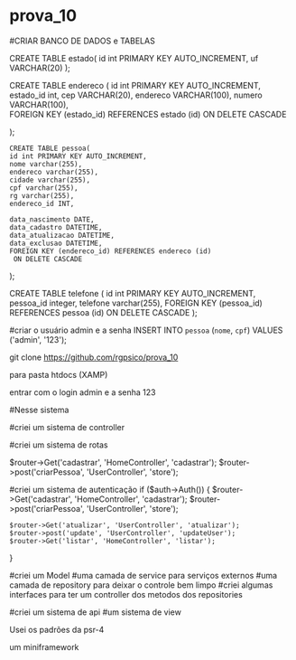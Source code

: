 # prova_10


#CRIAR BANCO DE DADOS e TABELAS 



CREATE TABLE estado(
    id int PRIMARY KEY AUTO_INCREMENT,
    uf VARCHAR(20)
);



CREATE TABLE endereco
(
    id int PRIMARY KEY AUTO_INCREMENT,
    estado_id int,
    cep VARCHAR(20),
    endereco  VARCHAR(100),
    numero VARCHAR(100),    
    FOREIGN KEY (estado_id) REFERENCES estado (id)
     ON DELETE CASCADE
 
);

    CREATE TABLE pessoa(
    id int PRIMARY KEY AUTO_INCREMENT,
    nome varchar(255),
    endereco varchar(255),
    cidade varchar(255),
    cpf varchar(255),
    rg varchar(255),
    endereco_id INT,

    data_nascimento DATE,
    data_cadastro DATETIME,
    data_atualizacao DATETIME,
    data_exclusao DATETIME,
    FOREIGN KEY (endereco_id) REFERENCES endereco (id)
     ON DELETE CASCADE
);


CREATE TABLE telefone
(
    id int PRIMARY KEY AUTO_INCREMENT,
    pessoa_id integer, 
    telefone varchar(255),
    FOREIGN KEY (pessoa_id) REFERENCES pessoa (id)
     ON DELETE CASCADE
);


#criar o usuário admin e a senha
INSERT INTO `pessoa` (`nome`, `cpf`) VALUES ('admin', '123');



git clone https://github.com/rgpsico/prova_10 

para pasta htdocs (XAMP)

entrar com o login admin e a senha 123 




#Nesse sistema

#criei um sistema de controller  


#criei um sistema de rotas 

   $router->Get('cadastrar', 'HomeController', 'cadastrar');
   $router->post('criarPessoa', 'UserController', 'store');

#criei um sistema de autenticação 
if ($auth->Auth()) {
    $router->Get('cadastrar', 'HomeController', 'cadastrar');
    $router->post('criarPessoa', 'UserController', 'store');

    $router->Get('atualizar', 'UserController', 'atualizar');
    $router->post('update', 'UserController', 'updateUser');
    $router->Get('listar', 'HomeController', 'listar');
}

#criei um Model 
#uma camada de service para serviços externos 
#uma camada de repository para deixar o controle bem limpo 
#criei algumas interfaces para ter um controller dos metodos dos repositories 

#criei um sistema de api 
#um sistema de view 

Usei os padrões da psr-4 

um miniframework 

